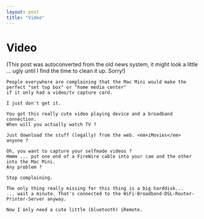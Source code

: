 ```yaml
---
layout: post
title: "Video"
---
```

<h1>Video</h1>
(This post was autoconverted from the old news system,
it might look a little ... ugly until I find the time
to clean it up.
Sorry!)

    People everywhere are complaining that the Mac Mini would make the perfect "set top box" or "home media center"
    if it only had a video/tv capture card.
    
    I just don't get it.
    
    You got this really cute video playing device and a broadband connection.
    When will you actually watch TV ?
    
    Just download the stuff (legally) from the web. <em>iMovies</em> anyone ?
    
    Oh, you want to capture your selfmade videos ?
    Hmmm ... put one end of a FireWire cable into your cam and the other into the Mac Mini.
    Any problem ?
    
    Stop complaining.
    
    The only thing really missing for this thing is a big harddisk...
    ... wait a minute. That's connected to the WiFi-Broadband-DSL-Router-Printer-Server anyway.
    
    Now I only need a cute little (bluetooth) iRemote.
    

